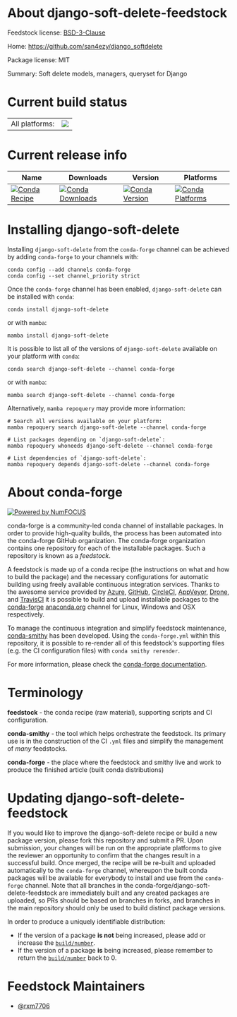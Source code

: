 About django-soft-delete-feedstock
==================================

Feedstock license: [BSD-3-Clause](https://github.com/conda-forge/django-soft-delete-feedstock/blob/main/LICENSE.txt)

Home: https://github.com/san4ezy/django_softdelete

Package license: MIT

Summary: Soft delete models, managers, queryset for Django

Current build status
====================


<table><tr><td>All platforms:</td>
    <td>
      <a href="https://dev.azure.com/conda-forge/feedstock-builds/_build/latest?definitionId=26728&branchName=main">
        <img src="https://dev.azure.com/conda-forge/feedstock-builds/_apis/build/status/django-soft-delete-feedstock?branchName=main">
      </a>
    </td>
  </tr>
</table>

Current release info
====================

| Name | Downloads | Version | Platforms |
| --- | --- | --- | --- |
| [![Conda Recipe](https://img.shields.io/badge/recipe-django--soft--delete-green.svg)](https://anaconda.org/conda-forge/django-soft-delete) | [![Conda Downloads](https://img.shields.io/conda/dn/conda-forge/django-soft-delete.svg)](https://anaconda.org/conda-forge/django-soft-delete) | [![Conda Version](https://img.shields.io/conda/vn/conda-forge/django-soft-delete.svg)](https://anaconda.org/conda-forge/django-soft-delete) | [![Conda Platforms](https://img.shields.io/conda/pn/conda-forge/django-soft-delete.svg)](https://anaconda.org/conda-forge/django-soft-delete) |

Installing django-soft-delete
=============================

Installing `django-soft-delete` from the `conda-forge` channel can be achieved by adding `conda-forge` to your channels with:

```
conda config --add channels conda-forge
conda config --set channel_priority strict
```

Once the `conda-forge` channel has been enabled, `django-soft-delete` can be installed with `conda`:

```
conda install django-soft-delete
```

or with `mamba`:

```
mamba install django-soft-delete
```

It is possible to list all of the versions of `django-soft-delete` available on your platform with `conda`:

```
conda search django-soft-delete --channel conda-forge
```

or with `mamba`:

```
mamba search django-soft-delete --channel conda-forge
```

Alternatively, `mamba repoquery` may provide more information:

```
# Search all versions available on your platform:
mamba repoquery search django-soft-delete --channel conda-forge

# List packages depending on `django-soft-delete`:
mamba repoquery whoneeds django-soft-delete --channel conda-forge

# List dependencies of `django-soft-delete`:
mamba repoquery depends django-soft-delete --channel conda-forge
```


About conda-forge
=================

[![Powered by
NumFOCUS](https://img.shields.io/badge/powered%20by-NumFOCUS-orange.svg?style=flat&colorA=E1523D&colorB=007D8A)](https://numfocus.org)

conda-forge is a community-led conda channel of installable packages.
In order to provide high-quality builds, the process has been automated into the
conda-forge GitHub organization. The conda-forge organization contains one repository
for each of the installable packages. Such a repository is known as a *feedstock*.

A feedstock is made up of a conda recipe (the instructions on what and how to build
the package) and the necessary configurations for automatic building using freely
available continuous integration services. Thanks to the awesome service provided by
[Azure](https://azure.microsoft.com/en-us/services/devops/), [GitHub](https://github.com/),
[CircleCI](https://circleci.com/), [AppVeyor](https://www.appveyor.com/),
[Drone](https://cloud.drone.io/welcome), and [TravisCI](https://travis-ci.com/)
it is possible to build and upload installable packages to the
[conda-forge](https://anaconda.org/conda-forge) [anaconda.org](https://anaconda.org/)
channel for Linux, Windows and OSX respectively.

To manage the continuous integration and simplify feedstock maintenance,
[conda-smithy](https://github.com/conda-forge/conda-smithy) has been developed.
Using the ``conda-forge.yml`` within this repository, it is possible to re-render all of
this feedstock's supporting files (e.g. the CI configuration files) with ``conda smithy rerender``.

For more information, please check the [conda-forge documentation](https://conda-forge.org/docs/).

Terminology
===========

**feedstock** - the conda recipe (raw material), supporting scripts and CI configuration.

**conda-smithy** - the tool which helps orchestrate the feedstock.
                   Its primary use is in the construction of the CI ``.yml`` files
                   and simplify the management of *many* feedstocks.

**conda-forge** - the place where the feedstock and smithy live and work to
                  produce the finished article (built conda distributions)


Updating django-soft-delete-feedstock
=====================================

If you would like to improve the django-soft-delete recipe or build a new
package version, please fork this repository and submit a PR. Upon submission,
your changes will be run on the appropriate platforms to give the reviewer an
opportunity to confirm that the changes result in a successful build. Once
merged, the recipe will be re-built and uploaded automatically to the
`conda-forge` channel, whereupon the built conda packages will be available for
everybody to install and use from the `conda-forge` channel.
Note that all branches in the conda-forge/django-soft-delete-feedstock are
immediately built and any created packages are uploaded, so PRs should be based
on branches in forks, and branches in the main repository should only be used to
build distinct package versions.

In order to produce a uniquely identifiable distribution:
 * If the version of a package **is not** being increased, please add or increase
   the [``build/number``](https://docs.conda.io/projects/conda-build/en/latest/resources/define-metadata.html#build-number-and-string).
 * If the version of a package **is** being increased, please remember to return
   the [``build/number``](https://docs.conda.io/projects/conda-build/en/latest/resources/define-metadata.html#build-number-and-string)
   back to 0.

Feedstock Maintainers
=====================

* [@rxm7706](https://github.com/rxm7706/)

